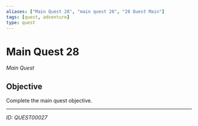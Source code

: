 ```yaml
---
aliases: ["Main Quest 28", "main quest 28", "28 Quest Main"]
tags: [quest, adventure]
type: quest
---
```


# Main Quest 28

*Main Quest*

## Objective
Complete the main quest objective.

---
*ID: QUEST00027*
